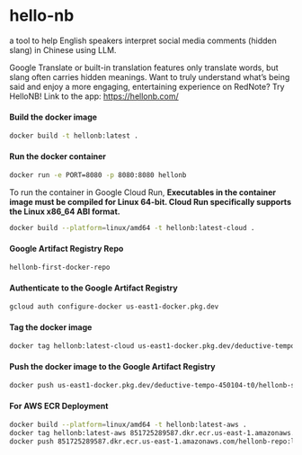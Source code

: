 # hello-nb

a tool to help English speakers interpret social media comments (hidden slang) in Chinese using LLM.

Google Translate or built-in translation features only translate words, but slang often carries hidden meanings. Want to truly understand what’s being said and enjoy a more engaging, entertaining experience on RedNote? Try HelloNB! Link to the app: https://hellonb.com/

#### Build the docker image

```bash
docker build -t hellonb:latest .
```

#### Run the docker container

```bash
docker run -e PORT=8080 -p 8080:8080 hellonb
```

To run the container in Google Cloud Run,
**Executables in the container image must be compiled for Linux 64-bit. Cloud Run specifically supports the Linux x86_64 ABI format.**

```bash
docker build --platform=linux/amd64 -t hellonb:latest-cloud .
```

#### Google Artifact Registry Repo

```bash
hellonb-first-docker-repo
```

#### Authenticate to the Google Artifact Registry

```bash
gcloud auth configure-docker us-east1-docker.pkg.dev
```

#### Tag the docker image

```bash
docker tag hellonb:latest-cloud us-east1-docker.pkg.dev/deductive-tempo-450104-t0/hellonb-second/hellonb:latest-cloud
```

#### Push the docker image to the Google Artifact Registry

```bash
docker push us-east1-docker.pkg.dev/deductive-tempo-450104-t0/hellonb-second/hellonb:latest-cloud
```

#### For AWS ECR Deployment

```bash
docker build --platform=linux/amd64 -t hellonb:latest-aws .
docker tag hellonb:latest-aws 851725289587.dkr.ecr.us-east-1.amazonaws.com/hellonb-repo:latest
docker push 851725289587.dkr.ecr.us-east-1.amazonaws.com/hellonb-repo:latest
```
